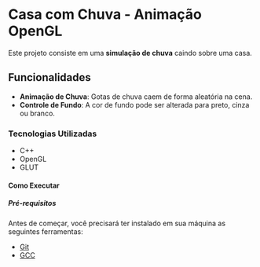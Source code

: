 # Casa com Chuva - Animação OpenGL

Este projeto consiste em uma **simulação de chuva** caindo sobre uma casa.

## Funcionalidades

- **Animação de Chuva**: Gotas de chuva caem de forma aleatória na cena.
- **Controle de Fundo**: A cor de fundo pode ser alterada para preto, cinza ou branco.

### Tecnologias Utilizadas

- C++
- OpenGL
- GLUT

#### Como Executar

##### Pré-requisitos

Antes de começar, você precisará ter instalado em sua máquina as seguintes ferramentas:
- [Git](https://git-scm.com)
- [GCC](https://gcc.gnu.org/)
